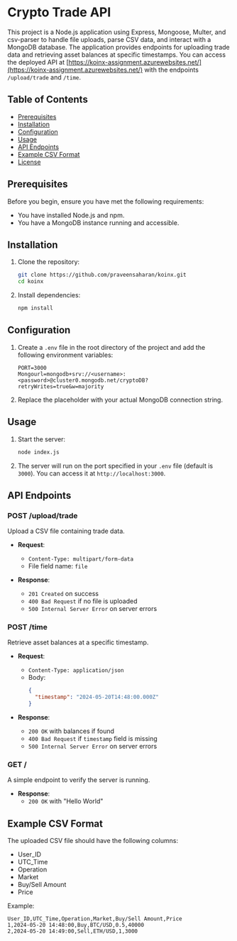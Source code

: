 # Crypto Trade API

This project is a Node.js application using Express, Mongoose, Multer, and csv-parser to handle file uploads, parse CSV data, and interact with a MongoDB database. The application provides endpoints for uploading trade data and retrieving asset balances at specific timestamps. You can access the deployed API at [https://koinx-assignment.azurewebsites.net/](https://koinx-assignment.azurewebsites.net/) with the endpoints `/upload/trade` and `/time`.

## Table of Contents

- [Prerequisites](#prerequisites)
- [Installation](#installation)
- [Configuration](#configuration)
- [Usage](#usage)
- [API Endpoints](#api-endpoints)
- [Example CSV Format](#example-csv-format)
- [License](#license)

## Prerequisites

Before you begin, ensure you have met the following requirements:

- You have installed Node.js and npm.
- You have a MongoDB instance running and accessible.

## Installation

1. Clone the repository:
    ```sh
    git clone https://github.com/praveensaharan/koinx.git
    cd koinx
    ```

2. Install dependencies:
    ```sh
    npm install
    ```

## Configuration

1. Create a `.env` file in the root directory of the project and add the following environment variables:
    ```env
    PORT=3000
    Mongourl=mongodb+srv://<username>:<password>@cluster0.mongodb.net/cryptoDB?retryWrites=true&w=majority
    ```

2. Replace the placeholder with your actual MongoDB connection string.

## Usage

1. Start the server:
    ```sh
    node index.js
    ```

2. The server will run on the port specified in your `.env` file (default is `3000`). You can access it at `http://localhost:3000`.

## API Endpoints

### POST /upload/trade

Upload a CSV file containing trade data.

- **Request**:
  - `Content-Type: multipart/form-data`
  - File field name: `file`

- **Response**:
  - `201 Created` on success
  - `400 Bad Request` if no file is uploaded
  - `500 Internal Server Error` on server errors

### POST /time

Retrieve asset balances at a specific timestamp.

- **Request**:
  - `Content-Type: application/json`
  - Body:
    ```json
    {
      "timestamp": "2024-05-20T14:48:00.000Z"
    }
    ```

- **Response**:
  - `200 OK` with balances if found
  - `400 Bad Request` if `timestamp` field is missing
  - `500 Internal Server Error` on server errors

### GET /

A simple endpoint to verify the server is running.

- **Response**:
  - `200 OK` with "Hello World"

## Example CSV Format

The uploaded CSV file should have the following columns:

- User_ID
- UTC_Time
- Operation
- Market
- Buy/Sell Amount
- Price

Example:

```csv
User_ID,UTC_Time,Operation,Market,Buy/Sell Amount,Price
1,2024-05-20 14:48:00,Buy,BTC/USD,0.5,40000
2,2024-05-20 14:49:00,Sell,ETH/USD,1,3000
